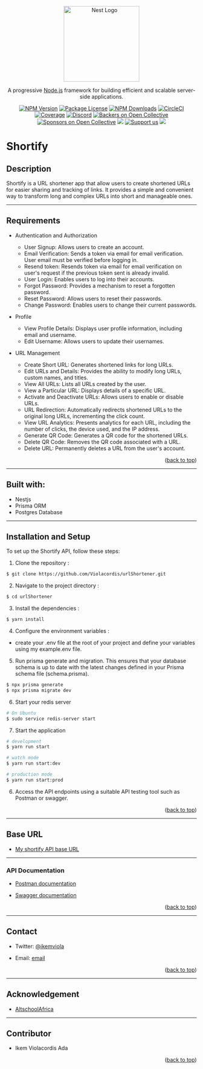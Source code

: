 <p align="center">
  <a href="http://nestjs.com/" target="blank"><img src="https://nestjs.com/img/logo-small.svg" width="200" alt="Nest Logo" /></a>
</p>

[circleci-image]: https://img.shields.io/circleci/build/github/nestjs/nest/master?token=abc123def456
[circleci-url]: https://circleci.com/gh/nestjs/nest

  <p align="center">A progressive <a href="http://nodejs.org" target="_blank">Node.js</a> framework for building efficient and scalable server-side applications.</p>
    <p align="center">
<a href="https://www.npmjs.com/~nestjscore" target="_blank"><img src="https://img.shields.io/npm/v/@nestjs/core.svg" alt="NPM Version" /></a>
<a href="https://www.npmjs.com/~nestjscore" target="_blank"><img src="https://img.shields.io/npm/l/@nestjs/core.svg" alt="Package License" /></a>
<a href="https://www.npmjs.com/~nestjscore" target="_blank"><img src="https://img.shields.io/npm/dm/@nestjs/common.svg" alt="NPM Downloads" /></a>
<a href="https://circleci.com/gh/nestjs/nest" target="_blank"><img src="https://img.shields.io/circleci/build/github/nestjs/nest/master" alt="CircleCI" /></a>
<a href="https://coveralls.io/github/nestjs/nest?branch=master" target="_blank"><img src="https://coveralls.io/repos/github/nestjs/nest/badge.svg?branch=master#9" alt="Coverage" /></a>
<a href="https://discord.gg/G7Qnnhy" target="_blank"><img src="https://img.shields.io/badge/discord-online-brightgreen.svg" alt="Discord"/></a>
<a href="https://opencollective.com/nest#backer" target="_blank"><img src="https://opencollective.com/nest/backers/badge.svg" alt="Backers on Open Collective" /></a>
<a href="https://opencollective.com/nest#sponsor" target="_blank"><img src="https://opencollective.com/nest/sponsors/badge.svg" alt="Sponsors on Open Collective" /></a>
  <a href="https://paypal.me/kamilmysliwiec" target="_blank"><img src="https://img.shields.io/badge/Donate-PayPal-ff3f59.svg"/></a>
    <a href="https://opencollective.com/nest#sponsor"  target="_blank"><img src="https://img.shields.io/badge/Support%20us-Open%20Collective-41B883.svg" alt="Support us"></a>
  <a href="https://twitter.com/nestframework" target="_blank"><img src="https://img.shields.io/twitter/follow/nestframework.svg?style=social&label=Follow"></a>
</p>
  <!--[![Backers on Open Collective](https://opencollective.com/nest/backers/badge.svg)](https://opencollective.com/nest#backer)
  [![Sponsors on Open Collective](https://opencollective.com/nest/sponsors/badge.svg)](https://opencollective.com/nest#sponsor)-->

# Shortify

## Description

Shortify is a URL shortener app that allow users to create shortened URLs for easier sharing and tracking of links. It provides a simple and convenient way to transform long and complex URLs into short and manageable ones.

---

## Requirements

- Authentication and Authorization

  - User Signup: Allows users to create an account.
  - Email Verification: Sends a token via email for email verification. User email must be verified before logging in.
  - Resend token: Resends token via email for email verification on user's request if the previous token sent is already invalid.
  - User Login: Enables users to log into their accounts.
  - Forgot Password: Provides a mechanism to reset a forgotten password.
  - Reset Password: Allows users to reset their passwords.
  - Change Password: Enables users to change their current passwords.

- Profile

  - View Profile Details: Displays user profile information, including email and username.
  - Edit Username: Allows users to update their usernames.

- URL Management
  - Create Short URL: Generates shortened links for long URLs.
  - Edit URLs and Details: Provides the ability to modify long URLs, custom names, and titles.
  - View All URLs: Lists all URLs created by the user.
  - View a Particular URL: Displays details of a specific URL.
  - Activate and Deactivate URLs: Allows users to enable or disable URLs.
  - URL Redirection: Automatically redirects shortened URLs to the original long URLs, incrementing the click count.
  - View URL Analytics: Presents analytics for each URL, including the number of clicks, the device used, and the IP address.
  - Generate QR Code: Generates a QR code for the shortened URLs.
  - Delete QR Code: Removes the QR code associated with a URL.
  - Delete URL: Permanently deletes a URL from the user's account.
  <p align="right">(<a href="#readme-top">back to top</a>)</p>

---

## Built with:

- Nestjs
- Prisma ORM
- Postgres Database

---

## Installation and Setup

To set up the Shortify API, follow these steps:

1. Clone the repository :

```bash
$ git clone https://github.com/Violacordis/urlShortener.git
```

2. Navigate to the project directory :

```bash
$ cd urlShortener
```

3. Install the dependencies :

```bash
$ yarn install
```

4. Configure the environment variables :

- create your .env file at the root of your project and define your variables using my example.env file.

5. Run prisma generate and migration. This ensures that your database schema is up to date with the latest changes defined in your Prisma schema file (schema.prisma).

```bash
$ npx prisma generate
$ npx prisma migrate dev
```

6. Start your redis server

```bash
# On Ubuntu
$ sudo service redis-server start
```

7. Start the application

```bash
# development
$ yarn run start

# watch mode
$ yarn run start:dev

# production mode
$ yarn run start:prod
```

6. Access the API endpoints using a suitable API testing tool such as Postman or swagger.

<p align="right">(<a href="#readme-top">back to top</a>)</p>

---

## Base URL

- [My shortify API base URL](https://shortify-rg0z.onrender.com)

---

### API Documentation

- [Postman documentation](https://documenter.getpostman.com/view/22967625/2s93shz9ks)

- [Swagger documentation](https://shortify-rg0z.onrender.com/swagger)

<p align="right">(<a href="#readme-top">back to top</a>)</p>

---

## Contact

- Twitter: [@ikemviola](https://twitter.com/Ikemviola)

- Email: [email](ikemviolacordis@gmail.com)

<p align="right">(<a href="#readme-top">back to top</a>)</p>

---

## Acknowledgement

- [AltschoolAfrica](https://www.altschoolafrica.com/)

---

## Contributor

- Ikem Violacordis Ada

<p align="right">(<a href="#readme-top">back to top</a>)</p>
